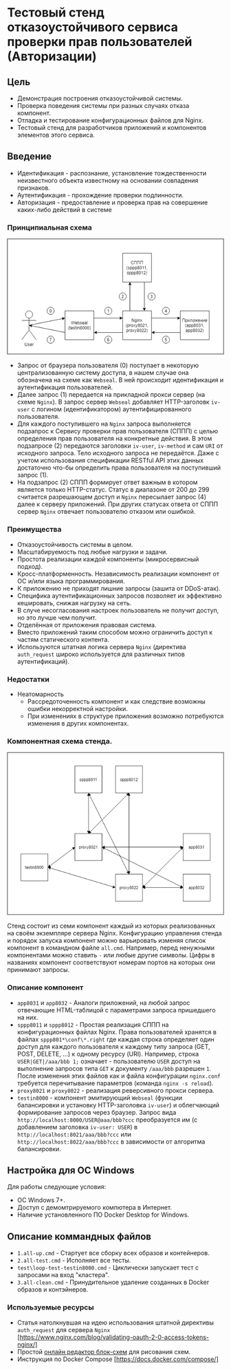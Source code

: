# Тестовый стенд отказоустойчивого сервиса проверки прав пользователей (Авторизации)

## Цель

* Демонстрация построения отказоустойчивой системы.
* Проверка поведения системы при разных случаях отказа компонент.
* Отладка и тестирование конфигурационных файлов для Nginx.
* Тестовый стенд для разработчиков приложений и компонентов элементов этого сервиса.

## Введение
* Идентификация - распознание, установление тождественности неизвестного объекта известному на основании совпадения признаков.
* Аутентификация - прохождение проверки подлинности.
* Авторизация - предоставление и проверка прав на совершение каких-либо действий в системе
### Принципиальная схема

 ![doc/schematic_diagram.png](doc/schematic_diagram.png)

* Запрос от браузера пользователя (0) поступает в некоторую централизованную систему доступа,
 в нашем случае она обозначена на схеме как `Webseal`. В ней происходит идентификация и аутентификация пользователей.
* Далее запрос (1) передается на прикладной прокси сервер (на схеме `Nginx`). В запрос сервер `Webseal` добавляет 
HTTP-заголовк `iv-user` с логином (идентификатором) аутентифицированного пользователя.
* Для каждого поступившего на `Nginx` запроса выполняется подзапрос к Сервису проверки прав пользователя (СППП) с целью 
определения прав пользователя на конкретные действия. В этом подзапросе (2) передаются заголовки `iv-user`, `iv-method` и 
сам `URI` от исходного запроса. Тело исходного запроса не передаётся. Даже с учетом использования спецификации 
RESTful API этих данных достаточно что-бы определить права пользователя на поступивший запрос (1).
* На подзапрос (2) СППП формирует ответ важным в котором является только HTTP-статус. Статус в диапазоне от 200 до 299 
считается разрешающем доступ и `Nginx` пересылает запрос (4) далее к серверу приложений.
 При других статусах ответа от СППП сервер `Nginx` отвечает пользователю отказом или ошибкой.

### Преимущества
* Отказоустойчивость системы в целом.
* Масштабируемость под любые нагрузки и задачи.
* Простота реализации каждой компоненты (микросервисный подход).
* Кросс-платформенность. Независимость реализации компонент от ОС и/или языка программирования. 
* К приложению не приходят лишние запросы (зашита от DDoS-атак).
* Специфика аутентификационных запросов позволяет их эффективно кешировать, снижая нагрузку на сеть.
* В случе несогласования настроек пользователь не получит доступ, но это лучше чем получит.
* Отделённая от приложения правовая система.
* Вместо приложений таким способом можно ограничить доступ к частям статического контента. 
* Используются штатная логика сервера `Nginx` (директива `auth_request` широко используется для различных типов аутентификаций).

### Недостатки
* Неатомарность
    * Рассредоточенность компонент и как следствие возможны ошибки некорректной настройки.
    * При изменениях в структуре приложения возможно потребуются изменения в других компонентах.

### Компонентная схема стенда.

 ![doc/sppp-test-stand.png](doc/sppp-test-stand.png)

Стенд состоит из семи компонент каждый из которых реализованных на своём экземпляре сервера Nginx.
Конфигурацию управления стенда и порядок запуска компонент можно варьировать изменяя список компонент
в командном файле `all.cmd`. Например, перед ненужными компонентами можно ставить `-` или любые другие символы. 
Цифры в названиях компонент соответствуют номерам портов на которых они принимают запросы.

### Описание компонент
* `app8031` и `app8032` - Аналоги приложений, на любой запрос отвечающие HTML-таблицой с параметрами запроса пришедшего на них. 
* `sppp8011` и `sppp8012` - Простая реализация СППП на конфигурационных файлах Nginx. Права пользователей хранятся в 
файлах `sppp801*\conf\*.right` где каждая строка определяет один доступ для каждого пользователя 
к каждому типу запроса (GET, POST, DELETE, ...) к одному ресурсу (URI). 
Например, строка `USER|GET|/aaa/bbb 1;` означает - пользователю `USER` доступ на выполнение запросов типа `GET` 
к документу `/aaa/bbb`  разрешен `1`. После изменения этих файлов как и файла конфигурации `nginx.conf` требуется 
перечитывание параметров (команда `nginx -s reload`). 
* `proxy8021` и `proxy8022` - реализация реверсивного прокси сервера. 
* `testin8000` - компонент эмитирующий `Webseal` (функции балансировки и установку HTTP-заголовка `iv-user`) 
и облегчающий формирование запросов через браузер. Запрос вида `http://localhost:8000/USER@aaa/bbb?ccc` 
преобразуется им (c добавлением заголовка `iv-user: USER`) в `http://localhost:8021/aaa/bbb?ccc` 
или `http://localhost:8022/aaa/bbb?ccc` в зависимости от алгоритма балансировки. 

## Настройка для ОС Windows
 Для работы следующие условия:
* ОС Windows 7+.
* Доступ с демомтрируемого компютера в Интернет.
* Наличие установленного ПО Docker Desktop for Windows.

## Описание коммандных файлов

* `1.all-up.cmd` - Стартует все сборку всех образов и контейнеров.
* `2.all-test.cmd` - Исполняет все тесты.
* `test\loop-test-testin8000.cmd` - Циклически запускает тест с запросами на вход "кластера".
* `3.all-clean.cmd` - Принудительное удаление созданных в Docker образов и контэйнеров.

### Используемые ресурсы
* Статья натолкнувшая на идею использования штатной директивы `auth_request` для сервера `Nginx` [https://www.nginx.com/blog/validating-oauth-2-0-access-tokens-nginx/]
* Простой [онлайн редактор блок-схем](http://primat.org/index/redaktor_blok_skhem/0-130) для рисования схем.
* Инструкция по Docker Compose [https://docs.docker.com/compose/]
